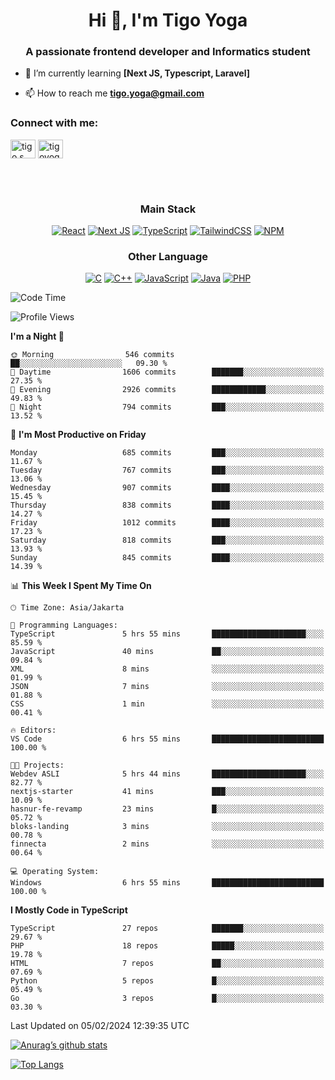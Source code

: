 <h1 align="center">Hi 👋, I'm Tigo Yoga</h1>
<h3 align="center">A passionate frontend developer and Informatics student</h3>

- 🌱 I’m currently learning **[Next JS, Typescript, Laravel]**

- 📫 How to reach me **tigo.yoga@gmail.com**

<h3 align="left">Connect with me:</h3>
<p align="left">
<a href="https://linkedin.com/in/tigo s yoga" target="blank"><img align="center" src="https://raw.githubusercontent.com/rahuldkjain/github-profile-readme-generator/master/src/images/icons/Social/linked-in-alt.svg" alt="tigo s yoga" height="30" width="40" /></a>
<a href="https://instagram.com/tigoyoga" target="blank"><img align="center" src="https://raw.githubusercontent.com/rahuldkjain/github-profile-readme-generator/master/src/images/icons/Social/instagram.svg" alt="tigoyoga" height="30" width="40" /></a>
</p>

<br/>
<br/>

<h3 align="center">Main Stack</h3>
<div align="center">
  
  <a href="">![React](https://img.shields.io/badge/react-%2320232a.svg?style=for-the-badge&logo=react&logoColor=%2361DAFB)</a>
  <a href="">![Next JS](https://img.shields.io/badge/Next-black?style=for-the-badge&logo=next.js&logoColor=white)</a>
   <a href="">![TypeScript](https://img.shields.io/badge/typescript-%23007ACC.svg?style=for-the-badge&logo=typescript&logoColor=white)</a>
  <a href="">![TailwindCSS](https://img.shields.io/badge/tailwindcss-%2338B2AC.svg?style=for-the-badge&logo=tailwind-css&logoColor=white)</a>
  <a href="">![NPM](https://img.shields.io/badge/NPM-%23000000.svg?style=for-the-badge&logo=npm&logoColor=white)</a>
</div>
<h3 align="center">Other Language</h3>
<div align="center">
  
  <a href="">![C](https://img.shields.io/badge/c-%2300599C.svg?style=for-the-badge&logo=c&logoColor=white)</a>
  <a href="">![C++](https://img.shields.io/badge/c++-%2300599C.svg?style=for-the-badge&logo=c%2B%2B&logoColor=white)</a>
  <a href="">![JavaScript](https://img.shields.io/badge/javascript-%23323330.svg?style=for-the-badge&logo=javascript&logoColor=%23F7DF1E)</a>
  <a href="">![Java](https://img.shields.io/badge/java-%23ED8B00.svg?style=for-the-badge&logo=java&logoColor=white)</a>
  <a href="">![PHP](https://img.shields.io/badge/php-%23777BB4.svg?style=for-the-badge&logo=php&logoColor=white)</a>
</div>

<!--START_SECTION:waka-->
![Code Time](http://img.shields.io/badge/Code%20Time-714%20hrs%204%20mins-blue)

![Profile Views](http://img.shields.io/badge/Profile%20Views-0-blue)

**I'm a Night 🦉** 

```text
🌞 Morning                546 commits         ██░░░░░░░░░░░░░░░░░░░░░░░   09.30 % 
🌆 Daytime                1606 commits        ███████░░░░░░░░░░░░░░░░░░   27.35 % 
🌃 Evening                2926 commits        ████████████░░░░░░░░░░░░░   49.83 % 
🌙 Night                  794 commits         ███░░░░░░░░░░░░░░░░░░░░░░   13.52 % 
```
📅 **I'm Most Productive on Friday** 

```text
Monday                   685 commits         ███░░░░░░░░░░░░░░░░░░░░░░   11.67 % 
Tuesday                  767 commits         ███░░░░░░░░░░░░░░░░░░░░░░   13.06 % 
Wednesday                907 commits         ████░░░░░░░░░░░░░░░░░░░░░   15.45 % 
Thursday                 838 commits         ████░░░░░░░░░░░░░░░░░░░░░   14.27 % 
Friday                   1012 commits        ████░░░░░░░░░░░░░░░░░░░░░   17.23 % 
Saturday                 818 commits         ███░░░░░░░░░░░░░░░░░░░░░░   13.93 % 
Sunday                   845 commits         ████░░░░░░░░░░░░░░░░░░░░░   14.39 % 
```


📊 **This Week I Spent My Time On** 

```text
🕑︎ Time Zone: Asia/Jakarta

💬 Programming Languages: 
TypeScript               5 hrs 55 mins       █████████████████████░░░░   85.59 % 
JavaScript               40 mins             ██░░░░░░░░░░░░░░░░░░░░░░░   09.84 % 
XML                      8 mins              ░░░░░░░░░░░░░░░░░░░░░░░░░   01.99 % 
JSON                     7 mins              ░░░░░░░░░░░░░░░░░░░░░░░░░   01.88 % 
CSS                      1 min               ░░░░░░░░░░░░░░░░░░░░░░░░░   00.41 % 

🔥 Editors: 
VS Code                  6 hrs 55 mins       █████████████████████████   100.00 % 

🐱‍💻 Projects: 
Webdev ASLI              5 hrs 44 mins       █████████████████████░░░░   82.77 % 
nextjs-starter           41 mins             ███░░░░░░░░░░░░░░░░░░░░░░   10.09 % 
hasnur-fe-revamp         23 mins             █░░░░░░░░░░░░░░░░░░░░░░░░   05.72 % 
bloks-landing            3 mins              ░░░░░░░░░░░░░░░░░░░░░░░░░   00.78 % 
finnecta                 2 mins              ░░░░░░░░░░░░░░░░░░░░░░░░░   00.64 % 

💻 Operating System: 
Windows                  6 hrs 55 mins       █████████████████████████   100.00 % 
```

**I Mostly Code in TypeScript** 

```text
TypeScript               27 repos            ███████░░░░░░░░░░░░░░░░░░   29.67 % 
PHP                      18 repos            █████░░░░░░░░░░░░░░░░░░░░   19.78 % 
HTML                     7 repos             ██░░░░░░░░░░░░░░░░░░░░░░░   07.69 % 
Python                   5 repos             █░░░░░░░░░░░░░░░░░░░░░░░░   05.49 % 
Go                       3 repos             █░░░░░░░░░░░░░░░░░░░░░░░░   03.30 % 
```




 Last Updated on 05/02/2024 12:39:35 UTC
<!--END_SECTION:waka-->

[![Anurag’s github stats](https://github-readme-stats.vercel.app/api?username=tigoyoga)](https://github.com/tigoyoga)

[![Top Langs](https://github-readme-stats.vercel.app/api/top-langs/?username=tigoyoga&layout=compact)](https://github.com/tigoyoga)
